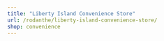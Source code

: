 ```yaml
---
title: "Liberty Island Convenience Store"
url: /rodanthe/liberty-island-convenience-store/
shop: convenience
---
```


